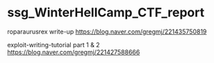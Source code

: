 # ssg_WinterHellCamp_CTF_report

roparaurusrex write-up
https://blog.naver.com/gregmj/221435750819

exploit-writing-tutorial part 1 & 2
https://blog.naver.com/gregmj/221427588666
